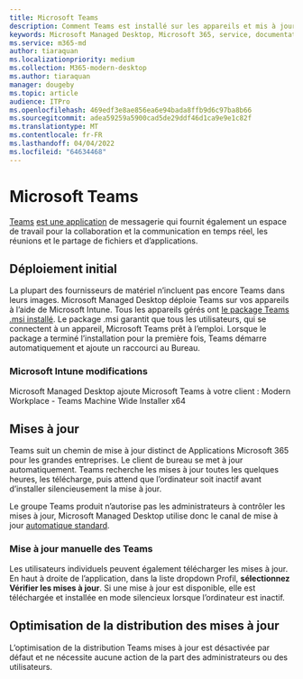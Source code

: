 ```yaml
---
title: Microsoft Teams
description: Comment Teams est installé sur les appareils et mis à jour par la suite
keywords: Microsoft Managed Desktop, Microsoft 365, service, documentation, applications, applications métier, applications métier
ms.service: m365-md
author: tiaraquan
ms.localizationpriority: medium
ms.collection: M365-modern-desktop
ms.author: tiaraquan
manager: dougeby
ms.topic: article
audience: ITPro
ms.openlocfilehash: 469edf3e8ae856ea6e94bada8ffb9d6c97ba8b66
ms.sourcegitcommit: adea59259a5900cad5de29ddf46d1ca9e9e1c82f
ms.translationtype: MT
ms.contentlocale: fr-FR
ms.lasthandoff: 04/04/2022
ms.locfileid: "64634468"
---
```

# <a name="microsoft-teams"></a>Microsoft Teams

[Teams](https://www.microsoft.com/microsoft-365/microsoft-teams/group-chat-software) [est une application](https://support.microsoft.com/office/microsoft-teams-basics-6d5f52e6-5306-4096-ac24-c3082b79eaf0) de messagerie qui fournit également un espace de travail pour la collaboration et la communication en temps réel, les réunions et le partage de fichiers et d’applications.

## <a name="initial-deployment"></a>Déploiement initial

La plupart des fournisseurs de matériel n’incluent pas encore Teams dans leurs images. Microsoft Managed Desktop déploie Teams sur vos appareils à l’aide de Microsoft Intune. Tous les appareils gérés ont [le package Teams .msi installé](/MicrosoftTeams/msi-deployment#how-the-microsoft-teams-msi-package-works). Le package .msi garantit que tous les utilisateurs, qui se connectent à un appareil, Microsoft Teams prêt à l’emploi. Lorsque le package a terminé l’installation pour la première fois, Teams démarre automatiquement et ajoute un raccourci au Bureau.

### <a name="microsoft-intune-changes"></a>Microsoft Intune modifications

Microsoft Managed Desktop ajoute Microsoft Teams à votre client : Modern Workplace - Teams Machine Wide Installer x64  

## <a name="updates"></a>Mises à jour

Teams suit un chemin de mise à jour distinct de Applications Microsoft 365 pour les grandes entreprises. Le client de bureau se met à jour automatiquement. Teams recherche les mises à jour toutes les quelques heures, les télécharge, puis attend que l’ordinateur soit inactif avant d’installer silencieusement la mise à jour.  

Le groupe Teams produit n’autorise pas les administrateurs à contrôler les mises à jour, Microsoft Managed Desktop utilise donc le canal de mise à jour [automatique standard](/microsoftteams/teams-client-update#can-admins-deploy-updates-instead-of-teams-auto-updating).

### <a name="manually-updating-teams"></a>Mise à jour manuelle des Teams

Les utilisateurs individuels peuvent également télécharger les mises à jour. En haut à droite de l’application, dans la liste dropdown Profil, **sélectionnez Vérifier les mises à jour**. Si une mise à jour est disponible, elle est téléchargée et installée en mode silencieux lorsque l’ordinateur est inactif.

## <a name="delivery-optimization-of-updates"></a>Optimisation de la distribution des mises à jour

L’optimisation de la distribution Teams mises à jour est désactivée par défaut et ne nécessite aucune action de la part des administrateurs ou des utilisateurs.
